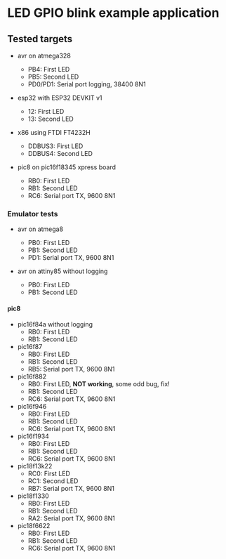 # LED GPIO blink example application

## Tested targets

* avr on atmega328
    * PB4: First LED
    * PB5: Second LED
    * PD0/PD1: Serial port logging, 38400 8N1

* esp32 with ESP32 DEVKIT v1
    * 12: First LED
    * 13: Second LED

* x86 using FTDI FT4232H
    * DDBUS3: First LED
    * DDBUS4: Second LED

* pic8 on pic16f18345 xpress board
    * RB0: First LED
    * RB1: Second LED
    * RC6: Serial port TX, 9600 8N1

### Emulator tests

* avr on atmega8
    * PB0: First LED
    * PB1: Second LED
    * PD1: Serial port TX, 9600 8N1

* avr on attiny85 without logging
    * PB0: First LED
    * PB1: Second LED

#### pic8

* pic16f84a without logging
    * RB0: First LED
    * RB1: Second LED
* pic16f87
    * RB0: First LED
    * RB1: Second LED
    * RB5: Serial port TX, 9600 8N1
* pic16f882
    * RB0: First LED, **NOT working**, some odd bug, fix!
    * RB1: Second LED
    * RC6: Serial port TX, 9600 8N1
* pic16f946
    * RB0: First LED
    * RB1: Second LED
    * RC6: Serial port TX, 9600 8N1
* pic16f1934
    * RB0: First LED
    * RB1: Second LED
    * RC6: Serial port TX, 9600 8N1
* pic18f13k22
    * RC0: First LED
    * RC1: Second LED
    * RB7: Serial port TX, 9600 8N1
* pic18f1330
    * RB0: First LED
    * RB1: Second LED
    * RA2: Serial port TX, 9600 8N1
* pic18f6622
    * RB0: First LED
    * RB1: Second LED
    * RC6: Serial port TX, 9600 8N1
